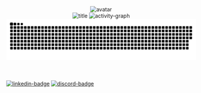 <div align="center">
  <img width="200px" src="images/avatar.png" alt="avatar"> <br/>
  <img src="images/btitle.png" alt="title"/>
  <img src="https://activity-graph.herokuapp.com/graph?username=FhillSlinger&theme=github&hide_title=true&area=true&hide_border=true&point=47d3ee&bg_color=transparent&color=27d3ee" alt="activity-graph"> <br/>
  <img src="https://github.com/FhillSlinger/FhillSlinger/blob/output/github-contribution-grid-snake.svg" alt="commit-snake">
</div>
<br/>
<br/>
<br/>
<a href="https://www.linkedin.com/in/fhillslinger/" target="_blank"><img src="https://img.shields.io/badge/LinkedIn-0077B5?style=for-the-badge&logo=linkedin&logoColor=white" alt="linkedin-badge"/></a>
<a href="https://discord.com/users/882178309205671956" target="_blank"><img src="https://camo.githubusercontent.com/3f990cfefb64f13d28397fe586c3aa38a81fde585de479205d63c79363ebe07a/68747470733a2f2f696d672e736869656c64732e696f2f62616467652f446973636f72642d3732383944413f7374796c653d666f722d7468652d6261646765266c6f676f3d646973636f7264266c6f676f436f6c6f723d7768697465" alt="discord-badge"/></a>
